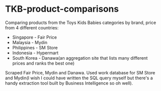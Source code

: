# TKB-product-comparisons

Comparing products from the Toys Kids Babies categories by brand, price from 4 different countries:
* Singapore - Fair Price
* Malaysia - Mydin
* Philippines - SM Store
* Indonesia - Hypermart
* South Korea - Danawa(an aggregation site that lists many different prices and ranks the best one)

Scraped Fair Price, Mydin and Danawa. Used work database for SM Store and Mydin(I wish I could have written the SQL query myself but there's a handy extraction tool built by Business Intelligence so oh well).
